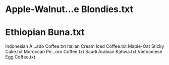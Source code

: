﻿# Apple-Walnut...e Blondies.txt
# Ethiopian Buna.txt
Indonesian A...ado Coffee.txt
Italian Cream Iced Coffee.txt
Maple-Oat Sticky Cake.txt
Moroccan Pe...orn Coffee.txt
Saudi Arabian Kahwa.txt
Vietnamese Egg Coffee.txt
